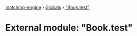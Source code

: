 [matching-engine](../README.md) › [Globals](../globals.md) › ["Book.test"](_book_test_.md)

# External module: "Book.test"


